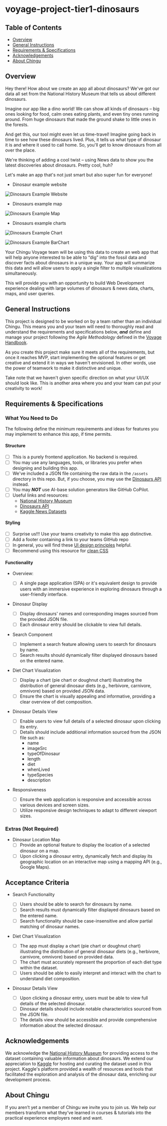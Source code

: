 # voyage-project-tier1-dinosaurs

## Table of Contents

- [Overview](#overview)
- [General Instructions](#general-instructions)
- [Requirements & Specifications](#requirements-specifications)
- [Acknowledgements](#acknowledgements)
- [About Chingu](#about-chingu)

## Overview

Hey there! How about we create an app all about dinosaurs? We've got our data all
set from the National History Museum that tells us about different dinosaurs.

Imagine our app like a dino world! We can show all kinds of dinosaurs – big ones
looking for food, calm ones eating plants, and even tiny ones running around. From
huge dinosaurs that made the ground shake to little ones in the forests.

And get this, our tool might even let us time-travel! Imagine going back in time to
see how these dinosaurs lived. Plus, it tells us what type of dinosaur it is and
where it used to call home. So, you'll get to know dinosaurs from all over the place.

We're thinking of adding a cool twist – using News data to show you the latest
discoveries about dinosaurs. Pretty cool, huh?

Let's make an app that's not just smart but also super fun for everyone!

- Dinosaur example website

![Dinosaurs Example Website](./assets/dino-site-inspiration.png)

- Dinosaurs example map

![Dinosaurs Example Map](./assets/dino-map-site.png)

- Dinosaurs example charts

![Dinosaurs Example Chart](./assets/dino-charts-zig.png)

![Dinosaurs Example BarChart](./assets/dino-chart-bar.png)

Your Chingu Voyage team will be using this data to create an web app that will help
anyone interested to be able to “dig” into the fossil data and discover facts
about dinosaurs in a unique way. Your app will summarize this data and will allow
users to apply a single filter to multiple visualizations simultaneously.

This will provide you with an opportunity to build Web Development experience
dealing with large volumes of dinosaurs & news data, charts, maps, and user queries.

## General Instructions

This project is designed to be worked on by a team rather than an individual
Chingu. This means you and your team will need to thoroughly read and
understand the requirements and specifications below, **_and_** define and
manage your project following the _Agile Methodology_ defined in the
[Voyage Handbook](https://github.com/chingu-voyages/Handbook/blob/main/docs/guides/voyage/voyage.md#voyage-guide).

As you create this project make sure it meets all of the requirements, but once
it reaches MVP, start implementing the optional features or get creative and
extend it in ways we haven't envisioned. In other words, use the power of
teamwork to make it distinctive and unique.

Take note that we haven't given specific direction on what your UI/UX should
look like. This is another area where you and your team can put your creativity
to work!

## Requirements & Specifications

### What You Need to Do

The following define the minimum requirements and ideas for features you may
implement to enhance this app, if time permits.

#### Structure

- [ ] This is a purely frontend application. No backend is required.
- [ ] You may use any languages, tools, or libraries you prefer when designing and building this app.
- [ ] We've included a JSON file containing the raw data in the `/assets` directory in this repo. But,
      if you choose, you may use the [Dinosaurs API](https://chinguapi.onrender.com/dinosaurs) instead.
- [ ] You may **_NOT_** use AI-base solution generators like GitHub CoPilot.
- [ ] Useful links and resources:
  - [National History Museum](https://www.nhm.ac.uk/discover/dinosaurs.html)
  - [Dinosaurs API](chingu.io)
  - [Kaggle News Datasets](https://www.kaggle.com/datasets)

#### Styling

- [ ] Surprise us!!! Use your teams creativity to make this app distinctive.
- [ ] Add a footer containing a link to your teams GitHub repo
- [ ] In general, you will find these [UI design principles](https://www.justinmind.com/ui-design/principles) helpful.
- [ ] Recommend using this resource for [clean CSS](https://www.devbridge.com/articles/implementing-clean-css-bem-method/)

#### Functionality

- Overview:

  - [ ] A single page application (SPA) or it's equivalent design to provide users with an immersive experience in exploring dinosaurs through a user-friendly interface.

- Dinosaur Display

  - [ ] Display dinosaurs' names and corresponding images sourced from the provided JSON file.
  - [ ] Each dinosaur entry should be clickable to view full details.

- Search Component

  - [ ] Implement a search feature allowing users to search for dinosaurs by name.
  - [ ] Search results should dynamically filter displayed dinosaurs based on the entered name.

- Diet Chart Visualization

  - [ ] Display a chart (pie chart or doughnut chart) illustrating the distribution of general dinosaur diets (e.g., herbivore, carnivore, omnivore) based on provided JSON data.
  - [ ] Ensure the chart is visually appealing and informative, providing a clear overview of diet composition.

- Dinosaur Details View

  - [ ] Enable users to view full details of a selected dinosaur upon clicking its entry.
  - [ ] Details should include additional information sourced from the JSON file such as:
    - name
    - imageSrc
    - typeOfDinosaur
    - length
    - diet
    - whenLived
    - typeSpecies
    - description

- Responsiveness
  - [ ] Ensure the web application is responsive and accessible across various devices and screen sizes.
  - [ ] Utilize responsive design techniques to adapt to different viewport sizes.

### Extras (Not Required)

- Dinosaur Location Map
  - [ ] Provide an optional feature to display the location of a selected dinosaur on a map.
  - [ ] Upon clicking a dinosaur entry, dynamically fetch and display its geographic location on an interactive map using a mapping API (e.g., Google Maps).

## Acceptance Criteria

- Search Functionality

  - [ ] Users should be able to search for dinosaurs by name.
  - [ ] Search results must dynamically filter displayed dinosaurs based on the entered name.
  - [ ] Search functionality should be case-insensitive and allow partial matching of dinosaur names.

- Diet Chart Visualization

  - [ ] The app must display a chart (pie chart or doughnut chart) illustrating the distribution of general dinosaur diets (e.g., herbivore, carnivore, omnivore) based on provided data.
  - [ ] The chart must accurately represent the proportion of each diet type within the dataset.
  - [ ] Users should be able to easily interpret and interact with the chart to understand diet composition.

- Dinosaur Details View
  - [ ] Upon clicking a dinosaur entry, users must be able to view full details of the selected dinosaur.
  - [ ] Dinosaur details should include notable characteristics sourced from the JSON file.
  - [ ] The details view should be accessible and provide comprehensive information about the selected dinosaur.

## Acknowledgements

We acknowledge the [National History Museum](https://www.nhm.ac.uk) for providing access to the dataset containing valuable information about dinosaurs. We extend our appreciation to [Kaggle](https://www.kaggle.com) for hosting and curating the dataset used in this project. Kaggle's platform provided a wealth of resources and tools that facilitated the exploration and analysis of the dinosaur data, enriching our development process.

## About Chingu

If you aren’t yet a member of Chingu we invite you to join us. We help our
members transform what they’ve learned in courses & tutorials into the
practical experience employers need and want.
